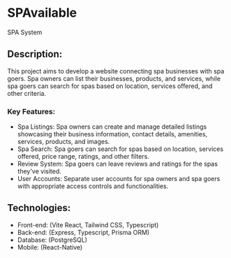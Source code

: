 # SPAvailable
SPA System

## Description:

This project aims to develop a website connecting spa businesses with spa goers. Spa owners can list their businesses, products, and services, while spa goers can search for spas based on location, services offered, and other criteria.

### Key Features:

- Spa Listings: Spa owners can create and manage detailed listings showcasing their business information, contact details, amenities, services, products, and images.
- Spa Search: Spa goers can search for spas based on location, services offered, price range, ratings, and other filters.
- Review System: Spa goers can leave reviews and ratings for the spas they've visited.
- User Accounts: Separate user accounts for spa owners and spa goers with appropriate access controls and functionalities.

## Technologies:

- Front-end: (Vite React, Tailwind CSS, Typescript)
- Back-end: (Express, Typescript, Prisma ORM)
- Database: (PostgreSQL)
- Mobile: (React-Native)
